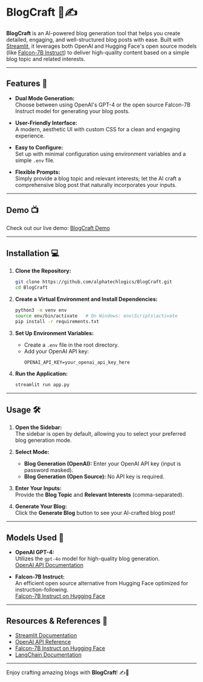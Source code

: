 # BlogCraft 📝✍️

**BlogCraft** is an AI-powered blog generation tool that helps you create detailed, engaging, and well-structured blog posts with ease. Built with [Streamlit](https://streamlit.io), it leverages both OpenAI and Hugging Face's open source models (like [Falcon-7B Instruct](https://huggingface.co/tiiuae/falcon-7b-instruct)) to deliver high-quality content based on a simple blog topic and related interests.

---

## Features 🚀

- **Dual Mode Generation:**  
  Choose between using OpenAI's GPT-4 or the open source Falcon-7B Instruct model for generating your blog posts.
- **User-Friendly Interface:**  
  A modern, aesthetic UI with custom CSS for a clean and engaging experience.

- **Easy to Configure:**  
  Set up with minimal configuration using environment variables and a simple `.env` file.

- **Flexible Prompts:**  
  Simply provide a blog topic and relevant interests; let the AI craft a comprehensive blog post that naturally incorporates your inputs.

---

## Demo 📺

Check out our live demo: [BlogCraft Demo](https://your-demo-url-here.com)  

---

## Installation 💻

1. **Clone the Repository:**
   ```bash
   git clone https://github.com/alphatechlogics/BlogCraft.git
   cd BlogCraft
   ```

2. **Create a Virtual Environment and Install Dependencies:**

   ```bash
   python3 -m venv env
   source env/bin/activate   # On Windows: env\Scripts\activate
   pip install -r requirements.txt
   ```

3. **Set Up Environment Variables:**

   - Create a `.env` file in the root directory.
   - Add your OpenAI API key:
     ```env
     OPENAI_API_KEY=your_openai_api_key_here
     ```

4. **Run the Application:**
   ```bash
   streamlit run app.py
   ```

---

## Usage 🛠️

1. **Open the Sidebar:**  
   The sidebar is open by default, allowing you to select your preferred blog generation mode.

2. **Select Mode:**

   - **Blog Generation (OpenAI):** Enter your OpenAI API key (input is password masked).
   - **Blog Generation (Open Source):** No API key is required.

3. **Enter Your Inputs:**  
   Provide the **Blog Topic** and **Relevant Interests** (comma-separated).

4. **Generate Your Blog:**  
   Click the **Generate Blog** button to see your AI-crafted blog post!

---

## Models Used 🤖

- **OpenAI GPT-4:**  
  Utilizes the `gpt-4o` model for high-quality blog generation.  
  [OpenAI API Documentation](https://platform.openai.com/docs/api-reference)

- **Falcon-7B Instruct:**  
  An efficient open source alternative from Hugging Face optimized for instruction-following.  
  [Falcon-7B Instruct on Hugging Face](https://huggingface.co/tiiuae/falcon-7b-instruct)


---

## Resources & References 🔗

- [Streamlit Documentation](https://docs.streamlit.io)
- [OpenAI API Reference](https://platform.openai.com/docs/api-reference)
- [Falcon-7B Instruct on Hugging Face](https://huggingface.co/tiiuae/falcon-7b-instruct)
- [LangChain Documentation](https://python.langchain.com/)

---

Enjoy crafting amazing blogs with **BlogCraft**! ✍️📝

